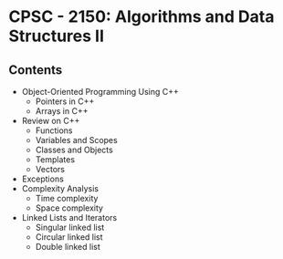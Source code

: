# CPSC - 2150: Algorithms and Data Structures II

## Contents

- Object-Oriented Programming Using C++
  - Pointers in C++
  - Arrays in C++
- Review on C++
  - Functions
  - Variables and Scopes
  - Classes and Objects
  - Templates
  - Vectors
- Exceptions
- Complexity Analysis
  - Time complexity
  - Space complexity
- Linked Lists and Iterators
  - Singular linked list
  - Circular linked list
  - Double linked list
